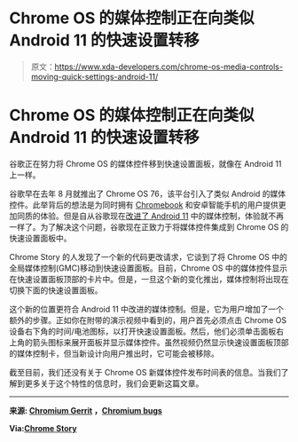 # Chrome OS 的媒体控制正在向类似 Android 11 的快速设置转移

> 原文：<https://www.xda-developers.com/chrome-os-media-controls-moving-quick-settings-android-11/>

# Chrome OS 的媒体控制正在向类似 Android 11 的快速设置转移

谷歌正在努力将 Chrome OS 的媒体控件移到快速设置面板，就像在 Android 11 上一样。

谷歌早在去年 8 月就推出了 Chrome OS 76，该平台引入了类似 Android 的媒体控件。此举背后的想法是为同时拥有 [Chromebook](https://www.xda-developers.com/tag/chromebook/) 和安卓智能手机的用户提供更加同质的体验。但是自从谷歌现在[改进了 Android 11](https://www.xda-developers.com/android-11-features-developers-new-apis/) 中的媒体控制，体验就不再一样了。为了解决这个问题，谷歌现在正致力于将媒体控件集成到 Chrome OS 的快速设置面板中。

Chrome Story 的人发现了一个新的代码更改请求，它谈到了将 Chrome OS 中的全局媒体控制(GMC)移动到快速设置面板。目前，Chrome OS 中的媒体控件显示在快速设置面板顶部的卡片中。但是，一旦这个新的变化推出，媒体控制将出现在切换下面的快速设置面板。

这个新的位置更符合 Android 11 中改进的媒体控制。但是，它为用户增加了一个额外的步骤。正如你在附带的演示视频中看到的，用户首先必须点击 Chrome OS 设备右下角的时间/电池图标，以打开快速设置面板。然后，他们必须单击面板右上角的箭头图标来展开面板并显示媒体控件。虽然视频仍然显示快速设置面板顶部的媒体控制卡，但当新设计向用户推出时，它可能会被移除。

截至目前，我们还没有关于 Chrome OS 新媒体控件发布时间表的信息。当我们了解到更多关于这个特性的信息时，我们会更新这篇文章。

* * *

**来源: [Chromium Gerrit](https://chromium-review.googlesource.com/c/chromium/src/+/2406388) ，[Chromium bugs](https://bugs.chromium.org/p/chromium/issues/detail?id=1128883)**

**Via:[Chrome Story](https://www.chromestory.com/2020/09/media-controls-in-quick-settings/)**